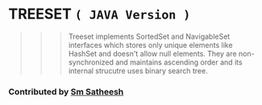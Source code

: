 # TREESET `( JAVA Version )`

>>> Treeset implements SortedSet and NavigableSet interfaces which stores only unique elements like HashSet and doesn't allow null elements.
>>> They are non-synchronized and maintains ascending order and its internal strucutre uses binary search tree.

### Contributed by [Sm Satheesh](https://github.com/smsatheesh)